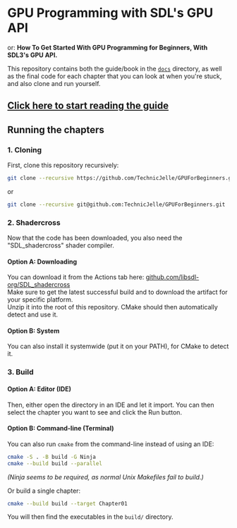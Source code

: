 # GPU Programming with SDL's GPU API

or: **How To Get Started With GPU Programming for Beginners, With SDL3's GPU API.**

This repository contains both the guide/book in the [`docs`](docs) directory,
as well as the final code for each chapter that you can look at when you're stuck,
and also clone and run yourself.

## [Click here to start reading the guide](docs/README.md)

## Running the chapters

### 1. Cloning

First, clone this repository recursively:

```sh
git clone --recursive https://github.com/TechnicJelle/GPUForBeginners.git
```

or

```sh
git clone --recursive git@github.com:TechnicJelle/GPUForBeginners.git
```

### 2. Shadercross

Now that the code has been downloaded, you also need the "SDL_shadercross" shader compiler.

#### Option A: Downloading

You can download it from the Actions tab here:
[github.com/libsdl-org/SDL_shadercross](https://github.com/libsdl-org/SDL_shadercross)  
Make sure to get the latest successful build and to download the artifact for your specific platform.  
Unzip it into the root of this repository. CMake should then automatically detect and use it.

#### Option B: System

You can also install it systemwide (put it on your PATH), for CMake to detect it.

### 3. Build

#### Option A: Editor (IDE)

Then, either open the directory in an IDE and let it import.
You can then select the chapter you want to see and click the Run button.

#### Option B: Command-line (Terminal)

You can also run `cmake` from the command-line instead of using an IDE:

```sh
cmake -S . -B build -G Ninja
cmake --build build --parallel
```

_(Ninja seems to be required, as normal Unix Makefiles fail to build.)_

Or build a single chapter:

```sh
cmake --build build --target Chapter01
```

You will then find the executables in the `build/` directory.

